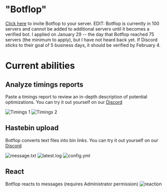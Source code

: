 # "Botflop"
[Click here](https://discord.com/api/oauth2/authorize?client_id=787929894616825867&permissions=0&scope=bot) to invite Botflop to your server.
EDIT: Botflop is currently in 100 servers and cannot be added to additional servers until it becomes a verified bot. I applied on January 29 -- the day that Botflop reached 75 servers (the minimum to apply), but I have not heard back yet. If Discord sticks to their goal of 5 business days, it should be verified by  February 4.

# Current abilities
## Analyze timings reports
Paste a timings report to review an in-depth description of potential optimizations. You can try it out yourself on our [Discord](https://discord.gg/zsz3PzT)

![Timings 1](https://i.imgur.com/nt6EUVN.png)
![Timings 2](https://i.imgur.com/BTfed8r.png)

## Hastebin upload
Botflop converts text files into bin links. You can try it out yourself on our [Discord](https://discord.gg/zsz3PzT)

![message.txt](https://i.imgur.com/JAuL3zy.png)
![latest.log](https://i.imgur.com/AoZGQRi.png)
![config.yml](https://i.imgur.com/qovRot8.png)

## React
Botflop reacts to messages (requires Administrator permission)
![reaction](https://i.imgur.com/o1swgZw.png)
